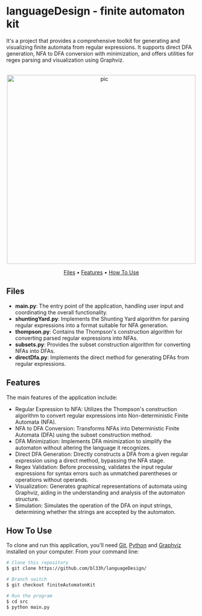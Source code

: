 # languageDesign - finite automaton kit
It's a project that provides a comprehensive toolkit for generating and visualizing finite automata from regular expressions. It supports direct DFA generation, NFA to DFA conversion with minimization, and offers utilities for regex parsing and visualization using Graphviz.

<p align="center">
  <br>
  <img src="https://mechomotive.com/wp-content/uploads/2021/07/I1-11.gif" alt="pic" width="500">
  <br>
</p>

<p align="center">
  <a href="#Files">Files</a> •
  <a href="#Features">Features</a> •
  <a href="#how-to-use">How To Use</a>
</p>

## Files
- **main.py**: The entry point of the application, handling user input and coordinating the overall functionality.
- **shuntingYard.py**: Implements the Shunting Yard algorithm for parsing regular expressions into a format suitable for NFA generation.
- **thompson.py**: Contains the Thompson's construction algorithm for converting parsed regular expressions into NFAs.
- **subsets.py**: Provides the subset construction algorithm for converting NFAs into DFAs.
- **directDfa.py**: Implements the direct method for generating DFAs from regular expressions.

## Features
The main features of the application include:

- Regular Expression to NFA: Utilizes the Thompson's construction algorithm to convert regular expressions into Non-deterministic Finite Automata (NFA).
- NFA to DFA Conversion: Transforms NFAs into Deterministic Finite Automata (DFA) using the subset construction method.
- DFA Minimization: Implements DFA minimization to simplify the automaton without altering the language it recognizes.
- Direct DFA Generation: Directly constructs a DFA from a given regular expression using a direct method, bypassing the NFA stage.
- Regex Validation: Before processing, validates the input regular expressions for syntax errors such as unmatched parentheses or operations without operands.
- Visualization: Generates graphical representations of automata using Graphviz, aiding in the understanding and analysis of the automaton structure.
- Simulation: Simulates the operation of the DFA on input strings, determining whether the strings are accepted by the automaton.

## How To Use
To clone and run this application, you'll need [Git](https://git-scm.com), [Python](https://www.python.org/downloads/) and  [Graphviz](https://graphviz.org) installed on your computer. From your command line:

```bash
# Clone this repository
$ git clone https://github.com/bl33h/languageDesign/

# Branch switch
$ git checkout finiteAutomatonKit

# Run the program
$ cd src
$ python main.py
```
